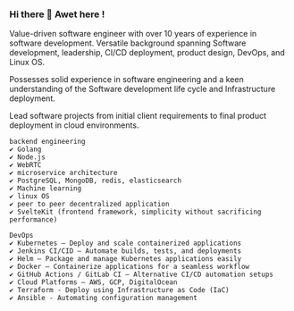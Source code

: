 ### Hi there 👋 Awet here !

Value-driven software engineer with over 10 years of experience in software development.
Versatile background spanning Software development, leadership, CI/CD deployment, product design, DevOps, and Linux OS.

Possesses solid experience in software engineering and a keen understanding of the Software development life cycle and Infrastructure deployment.

Lead software projects from initial client requirements to final product deployment in cloud environments. 
```
backend engineering
✔ Golang
✔ Node.js
✔ WebRTC
✔ microservice architecture
✔ PostgreSQL, MongoDB, redis, elasticsearch
✔ Machine learning
✔ linux OS
✔ peer to peer decentralized application
✔ SvelteKit (frontend framework, simplicity without sacrificing performance)
```
```
DevOps
✔ Kubernetes – Deploy and scale containerized applications
✔ Jenkins CI/CID – Automate builds, tests, and deployments
✔ Helm – Package and manage Kubernetes applications easily
✔ Docker – Containerize applications for a seamless workflow
✔ GitHub Actions / GitLab CI – Alternative CI/CD automation setups
✔ Cloud Platforms – AWS, GCP, DigitalOcean
✔ Terraform - Deploy using Infrastructure as Code (IaC) 
✔ Ansible - Automating configuration management
```
